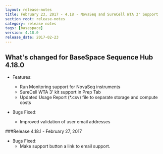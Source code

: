 ```yaml
---
layout: release-notes
title: February 23, 2017 - 4.18 - NovaSeq and SureCell WTA 3' Support
section_root: release-notes
category: release notes
tags: [basespace]
version: 4.18.0
release_date: 2017-02-23
---
```


## What's changed for BaseSpace Sequence Hub 4.18.0

- Features:
	- Run Monitoring support for NovaSeq instruments  
	- SureCell WTA 3' kit support in Prep Tab
	- Updated Usage Report (*.csv) file to separate storage and compute costs

- Bugs Fixed:
	- Improved validation of user email addresses
	
###Release 4.18.1 - February 27, 2017
- Bugs Fixed:
	- Make support button a link to email support.
